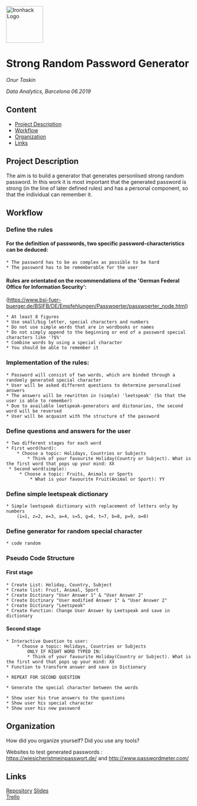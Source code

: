 <img src="https://bit.ly/2VnXWr2" alt="Ironhack Logo" width="100"/>

# Strong Random Password Generator
*Onur Taskin*

*Data Analytics, Barcelona 06.2019*

## Content
- [Project Description](#project-description)
- [Workflow](#workflow)
- [Organization](#organization)
- [Links](#links)

<a name="project-description"></a>

## Project Description
The aim is to build a generator that generates personlised strong random password.
In this work it is most important that the generated password is strong (in the line of later defined rules) and has a personal component, so that the individual can remember it.


<a name="workflow"></a>

## Workflow

### Define the rules

#### For the definition of passwords, two specific password-characteristics can be deduced:
    * The password has to be as complex as possible to be hard
    * The password has to be rememberable for the user

#### Rules are orientated on the recommendations of the 'German Federal Office for Information Security':
(https://www.bsi-fuer-buerger.de/BSIFB/DE/Empfehlungen/Passwoerter/passwoerter_node.html)

    * At least 8 figures
    * Use small/big letter, special characters and numbers
    * Do not use simple words that are in wordbooks or names
    * Do not simply append to the beginning or end of a password special characters like '?$%'
    * Combine words by using a special character
    * You should be able to remember it

### Implementation of the rules:
    * Password will consist of two words, which are binded through a randomly generated special character
    * User will be asked different questions to determine personalised answers
    * The answers will be rewritten in (simple) 'leetspeak' (So that the user is able to remember)
    * Due to available leetspeak-generators and dictonaries, the second word will be reversed
    * User will be acquaint with the structure of the password 

### Define questions and answers for the user
    * Two different stages for each word
    * First word(hard):
        * Choose a topic: Holidays, Countries or Subjects
            * Think of your favourite Holiday(Country or Subject). What is the first word that pops up your mind: XX
     * Second word(simple):
         * Choose a topic: Fruits, Animals or Sports
             * What is your favourite Fruit(Animal or Sport): YY
             

### Define simple leetspeak dictionary
    * Simple leetspeak dictionary with replacement of letters only by numbers
        (i=1, z=2, e=3, a=4, s=5, g=6, t=7, b=8, p=9, o=0)
        
### Define generator for random special character
    * code random

### Pseudo Code Structure

#### First stage
    * Create List: Holiday, Country, Subject
    * Create list: Fruit, Animal, Sport
    * Create Dictinary "User Answer 1" & "User Answer 2"
    * Create Dictinary "User modified Answer 1" & "User Answer 2"
    * Create Dictinary "Leetspeak"
    * Create Function: Change User Answer by Leetspeak and save in dictionary
    
#### Second stage
    * Interactive Question to user:
        * Choose a topic: Holidays, Countries or Subjects
            ONLY IF RIGHT WORD TYPED IN:
            * Think of your favourite Holiday(Country or Subject). What is the first word that pops up your mind: XX
    * Function to transform answer and save in Dictionary

    * REPEAT FOR SECOND QUESTION

    * Generate the special character between the words
    
    * Show user his true answers to the questions
    * Show user his special character
    * Show user his new password
            
<a name="organization"></a>

## Organization
How did you organize yourself? Did you use any tools?

Websites to test generated passwords : https://wiesicheristmeinpasswort.de/ and http://www.passwordmeter.com/

<a name="links"></a>

## Links
[Repository](https://github.com/Onur5/project_strong_password_generator.git) 
[Slides](https://slides.com/onurtaskin/deck)  
[Trello](https://trello.com/b/L7VnlXuh/random-number-generator)  

